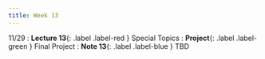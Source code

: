 ```yaml
---
title: Week 13
---
```


11/29
: **Lecture 13**{: .label .label-red } Special Topics
: **Project**{: .label .label-green } Final Project
: **Note 13**{: .label .label-blue } TBD